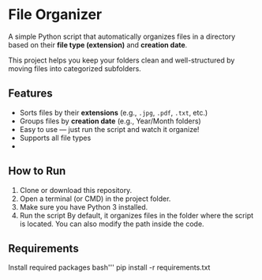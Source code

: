 # File Organizer

A simple Python script that automatically organizes files in a directory based on their **file type (extension)** and **creation date**.

This project helps you keep your folders clean and well-structured by moving files into categorized subfolders.

## Features

- Sorts files by their **extensions** (e.g., `.jpg`, `.pdf`, `.txt`, etc.)
- Groups files by **creation date** (e.g., Year/Month folders)
- Easy to use — just run the script and watch it organize!
- Supports all file types
- 
## How to Run

1. Clone or download this repository.
2. Open a terminal (or CMD) in the project folder.
3. Make sure you have Python 3 installed.
4. Run the script
By default, it organizes files in the folder where the script is located. You can also modify the path inside the code.

## Requirements

Install  required packages
bash'''
pip install -r requirements.txt
